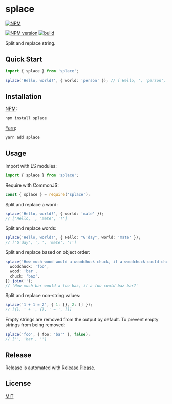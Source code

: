 # splace

[![NPM](https://nodei.co/npm/splace.png)](https://nodei.co/npm/splace/)

[![NPM version](https://img.shields.io/npm/v/splace.svg)](https://www.npmjs.com/package/splace)
[![build](https://github.com/remarkablemark/splace/actions/workflows/build.yml/badge.svg)](https://github.com/remarkablemark/splace/actions/workflows/build.yml)

Split and replace string.

## Quick Start

```ts
import { splace } from 'splace';

splace('Hello, world!', { world: 'person' }); // ['Hello, ', 'person', '!']
```

## Installation

[NPM](https://www.npmjs.com/package/splace):

```sh
npm install splace
```

[Yarn](https://yarnpkg.com/package/splace):

```sh
yarn add splace
```

## Usage

Import with ES modules:

```ts
import { splace } from 'splace';
```

Require with CommonJS:

```ts
const { splace } = require('splace');
```

Split and replace a word:

```ts
splace('Hello, world!', { world: 'mate' });
// ['Hello, ', 'mate', '!']
```

Split and replace words:

```ts
splace('Hello, world!', { Hello: "G'day", world: 'mate' });
// ["G'day", ', ', 'mate', '!']
```

Split and replace based on object order:

```ts
splace('How much wood would a woodchuck chuck, if a woodchuck could chuck wood?', {
  woodchuck: 'foo',
  wood: 'bar',
  chuck: 'baz',
}).join('');
// 'How much bar would a foo baz, if a foo could baz bar?'
```

Split and replace non-string values:

```ts
splace('1 + 1 = 2', { 1: {}, 2: [] });
// [{}, ' + ', {}, ' = ', []]
```

Empty strings are removed from the output by default. To prevent empty strings from being removed:

```ts
splace('foo', { foo: 'bar' }, false);
// ['', 'bar', '']
```

## Release

Release is automated with [Release Please](https://github.com/googleapis/release-please).

## License

[MIT](https://github.com/remarkablemark/splace/blob/master/LICENSE)
